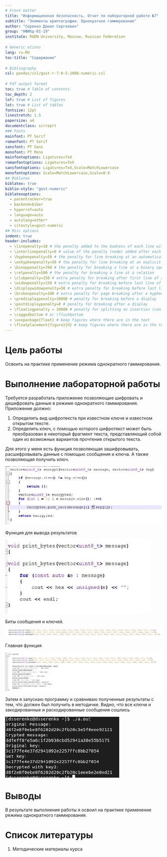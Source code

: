 ```yaml
---
# Front matter
title: "Информационная безопасность. Отчет по лабораторной работе №7"
subtitle: "Элементы криптографии. Однократное гаммирование"
author: "Серенко Данил Сергеевич"
group: "НФИбд-01-19"
institute: RUDN University, Moscow, Russian Federation

# Generic otions
lang: ru-RU
toc-title: "Содержание"

# Bibliography
csl: pandoc/csl/gost-r-7-0-5-2008-numeric.csl

# Pdf output format
toc: true # Table of contents
toc_depth: 2
lof: true # List of figures
lot: true # List of tables
fontsize: 12pt
linestretch: 1.5
papersize: a4
documentclass: scrreprt
### Fonts
mainfont: PT Serif
romanfont: PT Serif
sansfont: PT Sans
monofont: PT Mono
mainfontoptions: Ligatures=TeX
romanfontoptions: Ligatures=TeX
sansfontoptions: Ligatures=TeX,Scale=MatchLowercase
monofontoptions: Scale=MatchLowercase,Scale=0.9
## Biblatex
biblatex: true
biblio-style: "gost-numeric"
biblatexoptions:
  - parentracker=true
  - backend=biber
  - hyperref=auto
  - language=auto
  - autolang=other*
  - citestyle=gost-numeric
## Misc options
indent: true
header-includes:
  - \linepenalty=10 # the penalty added to the badness of each line within a paragraph (no associated penalty node) Increasing the value makes tex try to have fewer lines in the paragraph.
  - \interlinepenalty=0 # value of the penalty (node) added after each line of a paragraph.
  - \hyphenpenalty=50 # the penalty for line breaking at an automatically inserted hyphen
  - \exhyphenpenalty=50 # the penalty for line breaking at an explicit hyphen
  - \binoppenalty=700 # the penalty for breaking a line at a binary operator
  - \relpenalty=500 # the penalty for breaking a line at a relation
  - \clubpenalty=150 # extra penalty for breaking after first line of a paragraph
  - \widowpenalty=150 # extra penalty for breaking before last line of a paragraph
  - \displaywidowpenalty=50 # extra penalty for breaking before last line before a display math
  - \brokenpenalty=100 # extra penalty for page breaking after a hyphenated line
  - \predisplaypenalty=10000 # penalty for breaking before a display
  - \postdisplaypenalty=0 # penalty for breaking after a display
  - \floatingpenalty = 20000 # penalty for splitting an insertion (can only be split footnote in standard LaTeX)
  - \raggedbottom # or \flushbottom
  - \usepackage{float} # keep figures where there are in the text
  - \floatplacement{figure}{H} # keep figures where there are in the text
---
```


# Цель работы

Освоить на практике применение режима однократного гаммирования.

# Выполнение лабораторной работы

Требуется разработать приложение позволяющие шифровать и дешифровать данные в режиме однократного гаммирования.
Приложение должно:

1. Определить вид шифротекста при известном ключе и известном открытом тексте.
2. Определить ключ, с помощью которого шифротекст может быть преобразован в некоторый фрагмент текста, представляющий собой один из возможных вариантов прочтения открытого текста.

Для этого у меня есть функция позволяющая зашифровывать, расшифровывать данные с помощью сообщения и ключа. А также позволяющая получить ключ.

![encrypt_fuction](Img/1.jpg)

Функция для вывода результатов

![output_prog](Img/2.jpg)

Биты сообщения и ключей.

![bytes](Img/3.jpg)

Главная функция

![Main](Img/4.jpg)

Затем я запускаю программу и сравниваю полученные результаты с тем, что должен был получить в методичке.
Видно, что все ключи и закодированные и раскодированные сообщения сошлись

![console_output](Img/5.jpg)

# Выводы

В результате выполнения работы я освоил на практике применение режима однократного гаммирования.

# Список литературы

1. Методические материалы курса
